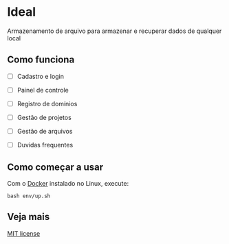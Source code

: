 # Ideal

Armazenamento de arquivo para armazenar e recuperar dados de qualquer local

## Como funciona

- [ ] Cadastro e login

- [ ] Painel de controle

- [ ] Registro de domínios

- [ ] Gestão de projetos

- [ ] Gestão de arquivos

- [ ] Duvidas frequentes

## Como começar a usar

Com o [Docker](https://www.docker.com/) instalado no Linux, execute:

```
bash env/up.sh
```

## Veja mais

[MIT license](./LICENSE)
